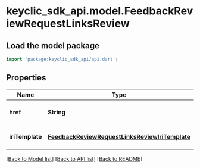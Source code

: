 # keyclic_sdk_api.model.FeedbackReviewRequestLinksReview

## Load the model package
```dart
import 'package:keyclic_sdk_api/api.dart';
```

## Properties
Name | Type | Description | Notes
------------ | ------------- | ------------- | -------------
**href** | **String** | The URI of the review associated to the given feedbackreviewrequest. | [optional] [default to null]
**iriTemplate** | [**FeedbackReviewRequestLinksReviewIriTemplate**](FeedbackReviewRequestLinksReviewIriTemplate.md) |  | [optional] [default to null]

[[Back to Model list]](../README.md#documentation-for-models) [[Back to API list]](../README.md#documentation-for-api-endpoints) [[Back to README]](../README.md)


